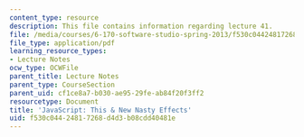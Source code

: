 ```yaml
---
content_type: resource
description: This file contains information regarding lecture 41.
file: /media/courses/6-170-software-studio-spring-2013/f530c04424817268d4d3b08cdd40481e_MIT6_170S13_41-java-nast.pdf
file_type: application/pdf
learning_resource_types:
- Lecture Notes
ocw_type: OCWFile
parent_title: Lecture Notes
parent_type: CourseSection
parent_uid: cf1ce8a7-b030-ae95-29fe-ab84f20f3ff2
resourcetype: Document
title: 'JavaScript: This & New Nasty Effects'
uid: f530c044-2481-7268-d4d3-b08cdd40481e
---
```

